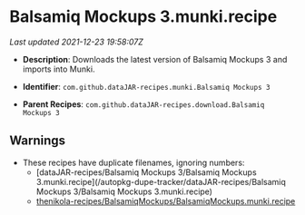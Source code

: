 # Balsamiq Mockups 3.munki.recipe

_Last updated 2021-12-23 19:58:07Z_

- **Description**: Downloads the latest version of Balsamiq Mockups 3 and imports into Munki.

- **Identifier**: `com.github.dataJAR-recipes.munki.Balsamiq Mockups 3`

- **Parent Recipes**: `com.github.dataJAR-recipes.download.Balsamiq Mockups 3`

## Warnings

- These recipes have duplicate filenames, ignoring numbers:
    - [dataJAR-recipes/Balsamiq Mockups 3/Balsamiq Mockups 3.munki.recipe](/autopkg-dupe-tracker/dataJAR-recipes/Balsamiq Mockups 3/Balsamiq Mockups 3.munki.recipe)
    - [thenikola-recipes/BalsamiqMockups/BalsamiqMockups.munki.recipe](/autopkg-dupe-tracker/thenikola-recipes/BalsamiqMockups/BalsamiqMockups.munki.recipe)